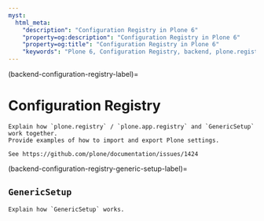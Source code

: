 ```yaml
---
myst:
  html_meta:
    "description": "Configuration Registry in Plone 6"
    "property=og:description": "Configuration Registry in Plone 6"
    "property=og:title": "Configuration Registry in Plone 6"
    "keywords": "Plone 6, Configuration Registry, backend, plone.registry, plone.app.registry, GenericSetup"
---
```


(backend-configuration-registry-label)=

# Configuration Registry

```{todo}
Explain how `plone.registry` / `plone.app.registry` and `GenericSetup` work together.
Provide examples of how to import and export Plone settings.

See https://github.com/plone/documentation/issues/1424
```

(backend-configuration-registry-generic-setup-label)=

## `GenericSetup`

```{todo}
Explain how `GenericSetup` works.
```